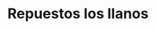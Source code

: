---
title: "Repuestos los llanos"
url: /almodovar-del-rio/repuestos-los-llanos/
shop: Eisenwaren
---